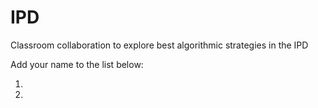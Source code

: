 # IPD
Classroom collaboration to explore best algorithmic strategies in the IPD

Add your name to the list below:

1. 
2. 

